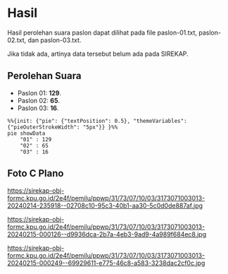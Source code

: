 # Hasil

Hasil perolehan suara paslon dapat dilihat pada file paslon-01.txt, paslon-02.txt, dan paslon-03.txt.

Jika tidak ada, artinya data tersebut belum ada pada SIREKAP.

## Perolehan Suara

 * Paslon 01: **129**.
 * Paslon 02: **65**.
 * Paslon 03: **16**.

```mermaid
%%{init: {"pie": {"textPosition": 0.5}, "themeVariables": {"pieOuterStrokeWidth": "5px"}} }%%
pie showData
    "01" : 129
    "02" : 65
    "03" : 16
```
## Foto C Plano

https://sirekap-obj-formc.kpu.go.id/2e4f/pemilu/ppwp/31/73/07/10/03/3173071003013-20240214-235918--02708c10-95c3-40b1-aa30-5c0d0de887af.jpg

https://sirekap-obj-formc.kpu.go.id/2e4f/pemilu/ppwp/31/73/07/10/03/3173071003013-20240215-000126--d9936dca-2b7a-4eb3-9ad9-4a989f684ec8.jpg

https://sirekap-obj-formc.kpu.go.id/2e4f/pemilu/ppwp/31/73/07/10/03/3173071003013-20240215-000249--69929611-e775-46c8-a583-3238dac2cf0c.jpg
